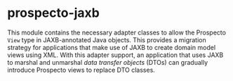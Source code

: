 prospecto-jaxb
==============

This module contains the necessary adapter classes to allow the Prospecto `View` 
type in JAXB-annotated Java objects. This provides a migration strategy for
applications that make use of JAXB to create domain model views using XML. With 
this adapter support, an application that uses JAXB to marshal and unmarshal 
_data transfer objects_ (DTOs) can gradually introduce Prospecto views to 
replace DTO classes.  
